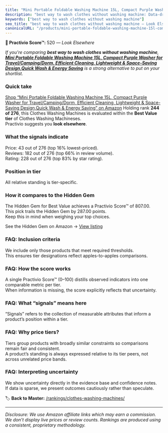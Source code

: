 ```yaml
---
title: "Mini Portable Foldable Washing Machine 15L, Compact Purple Washer for Travel/Camping/Dorm, Efficient Cleaning, Lightweight & Space-Saving Design,Quick Wash & Energy Saving"
description: "best way to wash clothes without washing machine: Data-driven ranking using the Practivio Score™. Positioned by quality, value, demand, findability, momentum."
keywords: ["best way to wash clothes without washing machine"]
seo_title: "best way to wash clothes without washing machine — Look Elsewhere (2025)"
canonicalURL: "/products/mini-portable-foldable-washing-machine-15l-compact-purple-washer-for-travelcampingdorm-efficient-cleaning-lightweight-space-saving-designquick-wash-energy-saving-B0DM2Q7ZK1/"
---
```


**🚫 Practivio Score™:** 520 — _Look Elsewhere_


*If you're comparing **best way to wash clothes without washing machine**, **[Mini Portable Foldable Washing Machine 15L, Compact Purple Washer for Travel/Camping/Dorm, Efficient Cleaning, Lightweight & Space-Saving Design,Quick Wash & Energy Saving](https://www.amazon.com/dp/B0DM2Q7ZK1?tag=practivio-20)** is a strong alternative to put on your shortlist.*
### Quick take
[Shop “Mini Portable Foldable Washing Machine 15L, Compact Purple Washer for Travel/Camping/Dorm, Efficient Cleaning, Lightweight & Space-Saving Design,Quick Wash & Energy Saving” on Amazon](https://www.amazon.com/dp/B0DM2Q7ZK1?tag=practivio-20)
Holding rank **244 of 276**, this Clothes Washing Machines is evaluated within the **Best Value tier** of Clothes Washing Machineses.  
Practivio suggests you **look elsewhere**.

### What the signals indicate
Price: 43 out of 276 (top 16% lowest-priced).  
Reviews: 182 out of 276 (top 66% in review volume).  
Rating: 228 out of 276 (top 83% by star rating).  

### Position in tier
All relative standing is tier-specific.

### How it compares to the Hidden Gem
The Hidden Gem for Best Value achieves a Practivio Score™ of 807.00.  
This pick trails the Hidden Gem by 287.00 points.  
Keep this in mind when weighing your top choices.  

See the Hidden Gem on Amazon → [View listing](https://www.amazon.com/dp/B01N68XF0O?tag=practivio-20)

### FAQ: Inclusion criteria
We include only those products that meet required thresholds.  
This ensures tier designations reflect apples-to-apples comparisons.

### FAQ: How the score works
A single Practivio Score™ (0–100) distills observed indicators into one comparable metric per tier.  
When information is missing, the score explicitly reflects that uncertainty.

### FAQ: What “signals” means here
“Signals” refers to the collection of measurable attributes that inform a product’s position within a tier.

### FAQ: Why price tiers?
Tiers group products with broadly similar constraints so comparisons remain fair and consistent.  
A product’s standing is always expressed relative to its tier peers, not across unrelated price bands.

### FAQ: Interpreting uncertainty
We show uncertainty directly in the evidence base and confidence notes.  
If data is sparse, we present outcomes cautiously rather than speculate.


🏷️ **Back to Master:** [/rankings/clothes-washing-machines/](/rankings/clothes-washing-machines/)

---
_Disclosure: We use Amazon affiliate links which may earn a commission. We don’t display live prices or review counts. Rankings are produced using a consistent, proprietary methodology._
